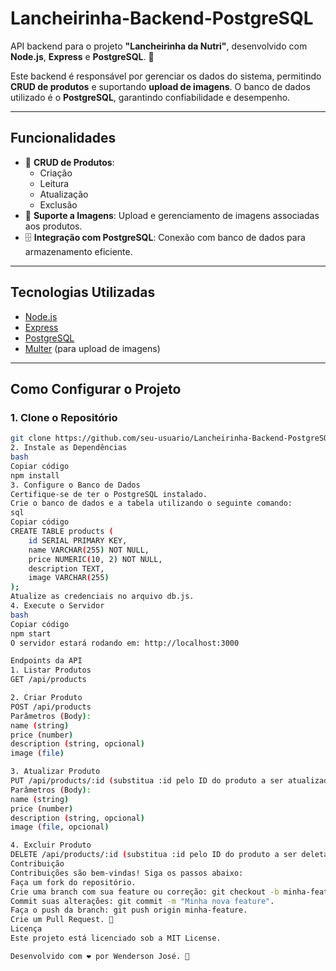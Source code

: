 # Lancheirinha-Backend-PostgreSQL

API backend para o projeto **"Lancheirinha da Nutri"**, desenvolvido com **Node.js**, **Express** e **PostgreSQL**. 🚀

Este backend é responsável por gerenciar os dados do sistema, permitindo **CRUD de produtos** e suportando **upload de imagens**. O banco de dados utilizado é o **PostgreSQL**, garantindo confiabilidade e desempenho.

---

## **Funcionalidades**
- 📂 **CRUD de Produtos**:
  - Criação
  - Leitura
  - Atualização
  - Exclusão
- 📸 **Suporte a Imagens**: Upload e gerenciamento de imagens associadas aos produtos.
- 🗄️ **Integração com PostgreSQL**: Conexão com banco de dados para armazenamento eficiente.

---

## **Tecnologias Utilizadas**
- [Node.js](https://nodejs.org/)
- [Express](https://expressjs.com/)
- [PostgreSQL](https://www.postgresql.org/)
- [Multer](https://github.com/expressjs/multer) (para upload de imagens)

---

## **Como Configurar o Projeto**

### **1. Clone o Repositório**
```bash
git clone https://github.com/seu-usuario/Lancheirinha-Backend-PostgreSQL.git
2. Instale as Dependências
bash
Copiar código
npm install
3. Configure o Banco de Dados
Certifique-se de ter o PostgreSQL instalado.
Crie o banco de dados e a tabela utilizando o seguinte comando:
sql
Copiar código
CREATE TABLE products (
    id SERIAL PRIMARY KEY,
    name VARCHAR(255) NOT NULL,
    price NUMERIC(10, 2) NOT NULL,
    description TEXT,
    image VARCHAR(255)
);
Atualize as credenciais no arquivo db.js.
4. Execute o Servidor
bash
Copiar código
npm start
O servidor estará rodando em: http://localhost:3000

Endpoints da API
1. Listar Produtos
GET /api/products

2. Criar Produto
POST /api/products
Parâmetros (Body):
name (string)
price (number)
description (string, opcional)
image (file)

3. Atualizar Produto
PUT /api/products/:id (substitua :id pelo ID do produto a ser atualizado, por exemplo, 1).
Parâmetros (Body):
name (string)
price (number)
description (string, opcional)
image (file, opcional)

4. Excluir Produto
DELETE /api/products/:id (substitua :id pelo ID do produto a ser deletado, por exemplo, 1).
Contribuição
Contribuições são bem-vindas! Siga os passos abaixo:
Faça um fork do repositório.
Crie uma branch com sua feature ou correção: git checkout -b minha-feature.
Commit suas alterações: git commit -m "Minha nova feature".
Faça o push da branch: git push origin minha-feature.
Crie um Pull Request. 🚀
Licença
Este projeto está licenciado sob a MIT License.

Desenvolvido com ❤️ por Wenderson José. 🎉

